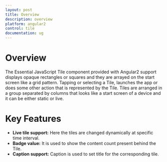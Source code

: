 ```yaml
---
layout: post
title: Overview
description: overview
platform: angular2
control: tile
documentation: ug
---
```


# Overview

The Essential JavaScript Tile component provided with Angular2 support displays opaque rectangles or squares and they are arrayed on the start screen like a grid pattern. Tapping or selecting a Tile, launches the app or does some other action that is represented by the Tile. Tiles are arranged in a group separated by columns that looks like a start screen of a device and it can be either static or live.

# Key Features

*   **Live tile support:** Here the tiles are changed dynamically at specific time interval.
*	**Badge value:** It is used to show the content count present behind the Tile.
*	**Caption support:** Caption is used to set title for the corresponding tile.


